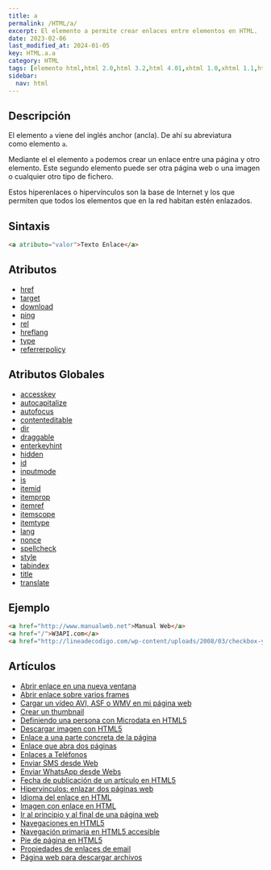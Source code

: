 ```yaml
---
title: a
permalink: /HTML/a/
excerpt: El elemento a permite crear enlaces entre elementos en HTML.
date: 2023-02-06
last_modified_at: 2024-01-05
key: HTML.a.a
category: HTML
tags: [elemento html,html 2.0,html 3.2,html 4.01,xhtml 1.0,xhtml 1.1,html 5,html 5.1,html 5.2]
sidebar:
  nav: html
---
```


## Descripción


El elemento `a` viene del inglés anchor (ancla). De ahí su abreviatura como elemento `a`.


Mediante el el elemento `a` podemos crear un enlace entre una página y otro elemento. Este segundo elemento puede ser otra página web o una imagen o cualquier otro tipo de fichero.


Estos hiperenlaces o hipervínculos son la base de Internet y los que permiten que todos los elementos que en la red habitan estén enlazados.


## Sintaxis


```html
<a atributo="valor">Texto Enlace</a>
```


## Atributos

- [href](/HTML/a/href/)
- [target](/HTML/a/target/)
- [download](/HTML/a/download/)
- [ping](/HTML/a/ping/)
- [rel](/HTML/a/rel/)
- [hreflang](/HTML/a/hreflang/)
- [type](/HTML/a/type/)
- [referrerpolicy](/HTML/a/referrerpolicy/)

## Atributos Globales

- [accesskey](/HTML/accesskey/)
- [autocapitalize](/HTML/autocapitalize/)
- [autofocus](/HTML/autofocus/)
- [contenteditable](/HTML/contenteditable/)
- [dir](/HTML/dir/)
- [draggable](/HTML/draggable/)
- [enterkeyhint](/HTML/enterkeyhint/)
- [hidden](/HTML/hidden/)
- [id](https://www.w3api.com/HTML/id/)
- [inputmode](/HTML/inputmode/)
- [is](/HTML/is/)
- [itemid](/HTML/itemid/)
- [itemprop](/HTML/itemprop/)
- [itemref](/HTML/itemref/)
- [itemscope](/HTML/itemscope/)
- [itemtype](/HTML/itemtype/)
- [lang](/HTML/lang/)
- [nonce](/HTML/nonce/)
- [spellcheck](/HTML/spellcheck/)
- [style](/HTML/style/)
- [tabindex](/HTML/tabindex/)
- [title](/HTML/title/)
- [translate](/HTML/translate/)

## Ejemplo


```html
<a href="http://www.manualweb.net">Manual Web</a>
<a href="/">W3API.com</a>
<a href="http://lineadecodigo.com/wp-content/uploads/2008/03/checkbox-y-operadores-binarios.zip">Enlace a un fichero ZIP</a>
```


## Artículos

- [Abrir enlace en una nueva ventana](http://lineadecodigo.com/html/abrir-enlace-en-una-nueva-ventana/)
- [Abrir enlace sobre varios frames](http://lineadecodigo.com/html/abrir-enlace-sobre-varios-frames/)
- [Cargar un vídeo AVI, ASF o WMV en mi página web](http://lineadecodigo.com/html/cargar-un-video-avi-asf-o-wmv-en-mi-pagina-web/)
- [Crear un thumbnail](http://lineadecodigo.com/html/crear-un-thumbnail/)
- [Definiendo una persona con Microdata en HTML5](http://lineadecodigo.com/html5/definiendo-una-persona-con-microdata-en-html5/)
- [Descargar imagen con HTML5](http://lineadecodigo.com/html5/descargar-imagen-con-html5/)
- [Enlace a una parte concreta de la página](http://lineadecodigo.com/html/enlace-a-una-parte-concreta-de-la-pagina/)
- [Enlace que abra dos páginas](http://lineadecodigo.com/html/enlace-que-abra-dos-paginas/)
- [Enlaces a Teléfonos](http://lineadecodigo.com/html/enlaces-a-telefonos/)
- [Enviar SMS desde Web](http://lineadecodigo.com/html/enviar-sms-desde-web/)
- [Enviar WhatsApp desde Webs](http://lineadecodigo.com/html/enviar-whatsapp-desde-webs/)
- [Fecha de publicación de un artículo en HTML5](http://lineadecodigo.com/html5/fecha-de-publicacion-de-un-articulo-en-html5/)
- [Hipervinculos: enlazar dos páginas web](http://lineadecodigo.com/html/hipervinculos-enlazar-dos-paginas-web/)
- [Idioma del enlace en HTML](http://lineadecodigo.com/html/idioma-del-enlace-en-html/)
- [Imagen con enlace en HTML](http://lineadecodigo.com/html/imagen-con-enlace-en-html/)
- [Ir al principio y al final de una página web](http://lineadecodigo.com/html/ir-al-principio-y-al-final-de-una-pagina-web/)
- [Navegaciones en HTML5](http://lineadecodigo.com/html5/navegaciones-en-html5/)
- [Navegación primaria en HTML5 accesible](http://lineadecodigo.com/html5/navegacion-primaria-en-html5-accesible/)
- [Pie de página en HTML5](http://lineadecodigo.com/html5/pie-de-pagina-en-html5/)
- [Propiedades de enlaces de email](http://lineadecodigo.com/html/propiedades-de-enlaces-de-email/)
- [Página web para descargar archivos](http://lineadecodigo.com/html/pagina-web-para-descargar-archivos/)

